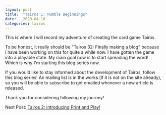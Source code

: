 ```yaml
---
layout: post
title:  "Tairos 1: Humble Beginnings"
date:   2020-04-18
categories: tairos
---
```


This is where I will record my adventure of creating the card game Tairos.

To be honest, it really should be "Tairos 32: Finally making a blog" because I have been working on this for quite a while now. I have gotten the game into a playable state. My main goal now is to start spreading the word! Which is why I'm starting this blog series now.

If you would like to stay informed about the development of Tairos, follow this blog series! An mailing list is in the works (if it is not on the site already), so you will be able to subscribe to get emailed whenever a new article is released.

Thank you for considering following my journey!

Next Post: [Tairos 2: Introducing Print and Play!](/tairos/2020/04/22/introducing-print-and-play.html)
